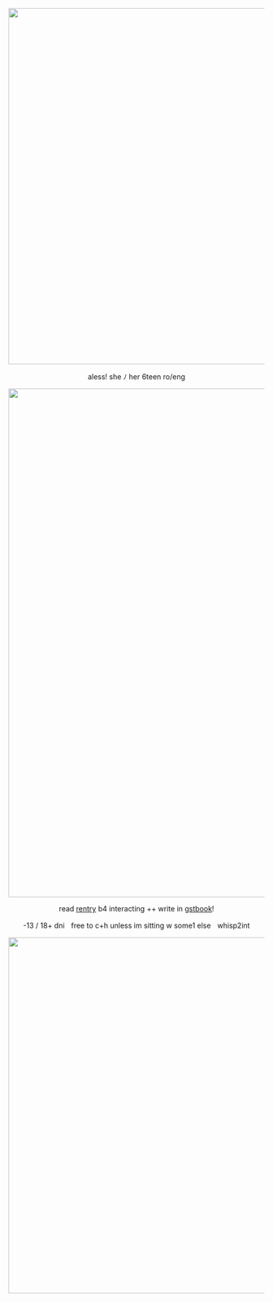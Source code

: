 <p align="center"> <img width="700" src="https://cdn.discordapp.com/attachments/675610269699014710/1217869744624111738/Tumblr_l_101136607139967.jpg?ex=66059896&is=65f32396&hm=900c55ea5625dc8f959890502d3a6233021aaf731b847269dbb93cb2c24f2eee&">
<p align="center"> aless! she ﾉ her 6teen ro/eng
<p align="center"> <img width="1000" src="https://64.media.tumblr.com/cc5196826a3161df531cb3306f292e70/414285cbc6bd08ed-3d/s2048x3072/4c883dcbf775ac755f81a4839750a1fea3e40990.pnj">

<div align="center"> 
  
  read [rentry](https://rentry.co/strchasm) b4 interacting ++ write in [gstbook](https://vmprism.123guestbook.com/#)!

  <div align="center"> 

  -13 / 18+ dniㅤfree to c+h unless im sitting w some1 elseㅤwhisp2int
  
<p align="center"> <img width="700" src="https://cdn.discordapp.com/attachments/675610269699014710/1217869744946806924/Untitled13_20240314181850.png?ex=66059896&is=65f32396&hm=beeafbfce5e0a5076d0a5c40b3888c43ae84cfe1ee755083f2de849675abb1ee&">
